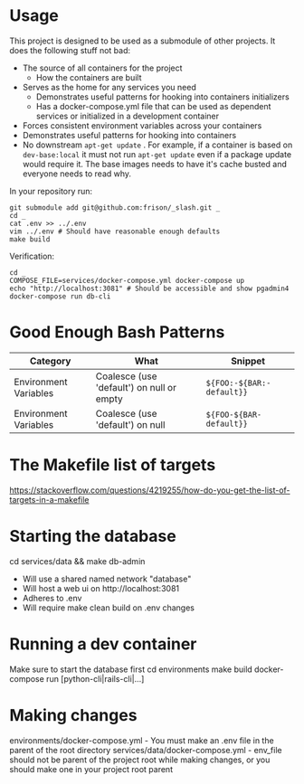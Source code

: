 # Usage

This project is designed to be used as a submodule of other projects. It does the following stuff not bad:
- The source of all containers for the project
  - How the containers are built
- Serves as the home for any services you need
  - Demonstrates useful patterns for hooking into containers initializers
  - Has a docker-compose.yml file that can be used as dependent services or initialized in a development container
- Forces consistent environment variables across your containers
- Demonstrates useful patterns for hooking into containers
- No downstream `apt-get update` . For example, if a container is based on `dev-base:local` it must not run `apt-get update` even if a package update would require it. The base images needs to have it's cache busted and everyone needs to read why.

In your repository run:
```
git submodule add git@github.com:frison/_slash.git _
cd _
cat .env >> ../.env
vim ../.env # Should have reasonable enough defaults
make build
```

Verification:
```
cd _
COMPOSE_FILE=services/docker-compose.yml docker-compose up
echo "http://localhost:3081" # Should be accessible and show pgadmin4
docker-compose run db-cli
```

# Good Enough Bash Patterns

|Category|What|Snippet|
|---|---|---|
|Environment Variables|Coalesce (use 'default') on null or empty|`${FOO:-${BAR:-default}}`|
|Environment Variables|Coalesce (use 'default') on null|`${FOO-${BAR-default}}`|

# The Makefile list of targets
https://stackoverflow.com/questions/4219255/how-do-you-get-the-list-of-targets-in-a-makefile

# Starting the database
cd services/data && make db-admin
- Will use a shared named network "database"
- Will host a web ui on http://localhost:3081
- Adheres to .env
- Will require make clean build on .env changes

# Running a dev container
Make sure to start the database first
cd environments
make build
docker-compose run [python-cli|rails-cli|...]

# Making changes

environments/docker-compose.yml
    - You must make an .env file in the parent of the root directory
services/data/docker-compose.yml
    - env_file should not be parent of the project root while making changes, or you should make one in your project root parent